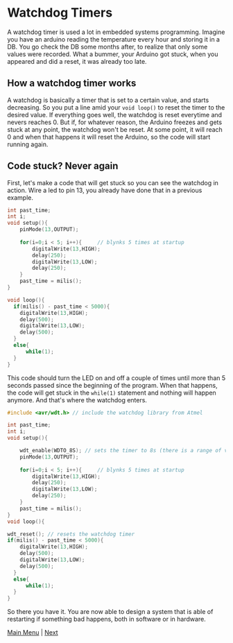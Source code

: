 # Watchdog Timers
A watchdog timer is used a lot in embedded systems programming. Imagine you have an arduino reading the temperature every hour and storing it in a DB. You go check the DB some months after, to realize that only some values were recorded. What a bummer, your Arduino got stuck, when you appeared and did a reset, it was already too late.

## How a watchdog timer works

A watchdog is basically a timer that is set to a certain value, and starts decreasing. So you put a line amid your `void loop()` to reset the timer to the desired value. If everything goes well, the watchdog is reset everytime and nevers reaches 0. But if, for whatever reason, the Arduino freezes and gets stuck at any point, the watchdog won't be reset. At some point, it will reach 0 and when that happens it will reset the Arduino, so the code will start running again. 

## Code stuck? Never again

First, let's make a code that will get stuck so you can see the watchdog in action. Wire a led to pin 13, you already have done that in a previous example.
```c++
int past_time;
int i;
void setup(){
    pinMode(13,OUTPUT);
   
    for(i=0;i < 5; i++){     // blynks 5 times at startup
        digitalWrite(13,HIGH);
        delay(250);
        digitalWrite(13,LOW);
        delay(250);
    } 
    past_time = milis();
}

void loop(){
  if(milis() - past_time < 5000){
    digitalWrite(13,HIGH);
    delay(500);
    digitalWrite(13,LOW);
    delay(500);
  }
  else{
      while(1);
  }
}  
```
This code should turn the LED on and off a couple of times until more than 5 seconds passed since the beginning of the program. When that happens, the code will get stuck in the `while(1)` statement and nothing will happen anymore. And that's where the watchdog enters.

```c++
#include <avr/wdt.h> // include the watchdog library from Atmel

int past_time;
int i;
void setup(){   

    wdt_enable(WDTO_8S); // sets the timer to 8s (there is a range of values that you can choose)
    pinMode(13,OUTPUT);
   
    for(i=0;i < 5; i++){     // blynks 5 times at startup
        digitalWrite(13,HIGH);
        delay(250);
        digitalWrite(13,LOW);
        delay(250);
    } 
    past_time = milis();
}
void loop(){

wdt_reset(); // resets the watchdog timer
if(milis() - past_time < 5000){
    digitalWrite(13,HIGH);
    delay(500);
    digitalWrite(13,LOW);
    delay(500);
  }
  else{
      while(1);
  }
}

```

So there you have it. You are now able to design a system that is able of restarting if something bad happens, both in software or in hardware.

[Main Menu](../README.md) | [Next](./broadenYourHorizons.md)
